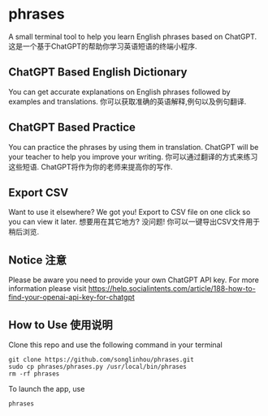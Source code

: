 # phrases
A small terminal tool to help you learn English phrases based on ChatGPT.
这是一个基于ChatGPT的帮助你学习英语短语的终端小程序.

## ChatGPT Based English Dictionary
You can get accurate explanations on English phrases followed by examples and translations.
你可以获取准确的英语解释,例句以及例句翻译.

## ChatGPT Based Practice
You can practice the phrases by using them in translation. ChatGPT will be your teacher to help you improve your writing.
你可以通过翻译的方式来练习这些短语. ChatGPT将作为你的老师来提高你的写作.

## Export CSV
Want to use it elsewhere? We got you! Export to CSV file on one click so you can view it later.
想要用在其它地方? 没问题! 你可以一键导出CSV文件用于稍后浏览.

## Notice 注意
Please be aware you need to provide your own ChatGPT API key. For more information please visit https://help.socialintents.com/article/188-how-to-find-your-openai-api-key-for-chatgpt

## How to Use 使用说明
Clone this repo and use the following command in your terminal
```
git clone https://github.com/songlinhou/phrases.git
sudo cp phrases/phrases.py /usr/local/bin/phrases
rm -rf phrases
```
To launch the app, use
```
phrases
```
